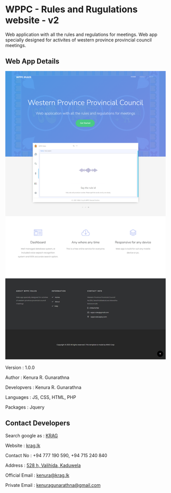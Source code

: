 # WPPC - Rules and Rugulations website - v2 #

Web application with all the rules and regulations for meetings. Web app specially designed for activites of western province provincial council meetings.

## Web App Details ##

<img src="./data/screenshots/img-1.png" alt="Home Page">

Version : 1.0.0

Author : Kenura R. Gunarathna

Developvers : Kenura R. Gunarathna

Languages : JS, CSS, HTML, PHP

Packages : Jquery

## Contact Developers ##

Search google as : [KRAG](https://www.google.lk/search?q=KRAG+corp&ei=4i04ZJmxH4OsseMP3fu7gAU&ved=0ahUKEwiZqpbRo6f-AhUDVmwGHd39DlAQ4dUDCA8&uact=5&oq=KRAG+corp&gs_lcp=Cgxnd3Mtd2l6LXNlcnAQAzIGCAAQFhAeMggIABCKBRCGAzIICAAQigUQhgM6CggAEEcQ1gQQsAM6BQgAEIAEOgcIABCKBRBDOggIABCKBRCRAjoICAAQFhAeEApKBAhBGABQYliWCWDfC2gBcAF4AIAB4QKIAZUHkgEHMC40LjAuMZgBAKABAcgBCMABAQ&sclient=gws-wiz-serp)

Website : [krag.lk](https://krag.lk)

Contact No : +94 777 190 590, +94 715 240 840

Address : [528 h, Valihida, Kaduwela](https://goo.gl/maps/nHrTjZBcZ1QwVT4c6)

Official Email : kenura@krag.lk

Private Email : kenuragunarathna@gmail.com

